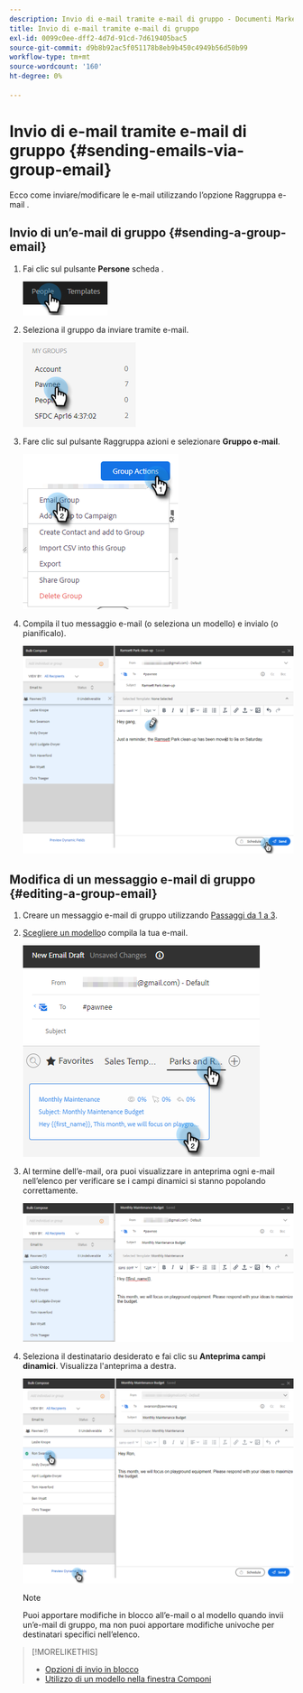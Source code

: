 ```yaml
---
description: Invio di e-mail tramite e-mail di gruppo - Documenti Marketo - Documentazione del prodotto
title: Invio di e-mail tramite e-mail di gruppo
exl-id: 0099c0ee-dff2-4d7d-91cd-7d619405bac5
source-git-commit: d9b8b92ac5f051178b8eb9b450c4949b56d50b99
workflow-type: tm+mt
source-wordcount: '160'
ht-degree: 0%

---
```


# Invio di e-mail tramite e-mail di gruppo {#sending-emails-via-group-email}

Ecco come inviare/modificare le e-mail utilizzando l’opzione Raggruppa e-mail .

## Invio di un’e-mail di gruppo {#sending-a-group-email}

1. Fai clic sul pulsante **Persone** scheda .

   ![](assets/sending-emails-via-group-email-1.png)

1. Seleziona il gruppo da inviare tramite e-mail.

   ![](assets/sending-emails-via-group-email-2.png)

1. Fare clic sul pulsante Raggruppa azioni e selezionare **Gruppo e-mail**.

   ![](assets/sending-emails-via-group-email-3.png)

1. Compila il tuo messaggio e-mail (o seleziona un modello) e invialo (o pianificalo).

   ![](assets/sending-emails-via-group-email-4.png)

## Modifica di un messaggio e-mail di gruppo {#editing-a-group-email}

1. Creare un messaggio e-mail di gruppo utilizzando [Passaggi da 1 a 3](#sending-a-group-email).

1. [Scegliere un modello](/help/marketo/product-docs/marketo-sales-insight/actions/email/using-the-compose-window/using-a-template-in-the-compose-window.md)o compila la tua e-mail.

   ![](assets/sending-emails-via-group-email-5.png)

1. Al termine dell’e-mail, ora puoi visualizzare in anteprima ogni e-mail nell’elenco per verificare se i campi dinamici si stanno popolando correttamente.

   ![](assets/sending-emails-via-group-email-6.png)

1. Seleziona il destinatario desiderato e fai clic su **Anteprima campi dinamici**. Visualizza l&#39;anteprima a destra.

   ![](assets/sending-emails-via-group-email-7.png)

   >[!NOTE]
   >
   >Puoi apportare modifiche in blocco all’e-mail o al modello quando invii un’e-mail di gruppo, ma non puoi apportare modifiche univoche per destinatari specifici nell’elenco.

>[!MORELIKETHIS]
>
>* [Opzioni di invio in blocco](/help/marketo/product-docs/marketo-sales-insight/actions/email/using-the-compose-window/bulk-emailing-options.md)
>* [Utilizzo di un modello nella finestra Componi](/help/marketo/product-docs/marketo-sales-insight/actions/email/using-the-compose-window/using-a-template-in-the-compose-window.md)

